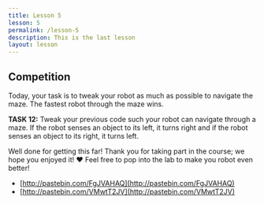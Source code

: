 ```yaml
---
title: Lesson 5
lesson: 5
permalink: /lesson-5
description: This is the last lesson
layout: lesson
---
```


## Competition

Today, your task is to tweak your robot as much as possible to navigate the maze. The fastest robot through the maze wins.

**TASK 12:** Tweak your previous code such your robot can navigate through a maze. If the robot senses an object to its left, it turns right and if the robot senses an object to its right, it turns left.

Well done for getting this far! Thank you for taking part in the course; we hope you enjoyed it! ♥ Feel free to pop into the lab to make you robot even better!

* [http://pastebin.com/FgJVAHAQ](http://pastebin.com/FgJVAHAQ)
* [http://pastebin.com/VMwtT2JV](http://pastebin.com/VMwtT2JV)
